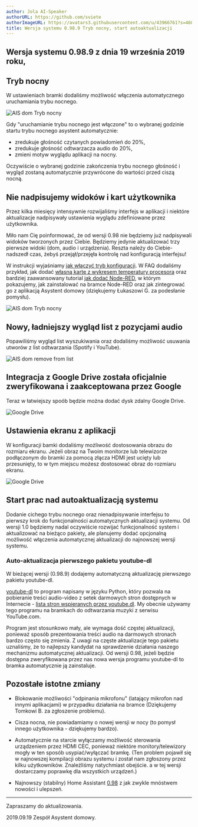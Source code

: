 ```yaml
---
author: Jola AI-Speaker
authorURL: https://github.com/sviete
authorImageURL: https://avatars3.githubusercontent.com/u/43966761?s=460&v=4
title: Wersja systemu 0.98.9 Tryb nocny, start autoaktualizacji
---
```


## Wersja systemu 0.98.9 z dnia 19 września 2019 roku,

## Tryb nocny

W ustawieniach bramki dodaliśmy możliwość włączenia automatycznego uruchamiania trybu nocnego.

![AIS dom Tryb nocny](/AIS-docs/img/en/blog/ais_dom_dark_mode.gif)

Gdy "uruchamianie trybu nocnego jest włączone" to o wybranej godzinie startu trybu nocnego asystent automatycznie:
- zredukuje głośność czytanych powiadomień do 20%,
- zredukuje głośność odtwarzacza audio do 20%,
- zmieni motyw wyglądu aplikacji na nocny.

Oczywiście o wybranej godzinie zakończenia trybu nocnego głośność i wygląd zostaną automatycznie przywrócone do wartości przed ciszą nocną.


## Nie nadpisujemy widoków i kart użytkownika

Przez kilka miesięcy intensywnie rozwijaliśmy interfejs w aplikacji i niektóre aktualizacje nadpisywały ustawienia wyglądu zdefiniowane przez użytkownika. 

Miło nam Cię poinformować, że od wersji 0.98 nie będziemy już nadpisywali widoków tworzonych przez Ciebie. Będziemy jedynie aktualizować trzy pierwsze widoki (dom, audio i urządzenia). Reszta należy do Ciebie- nadszedł czas, żebyś przejął/przejęła kontrolę nad konfiguracją interfejsu!

W instrukcji wyjaśniamy [jak włączyć tryb konfiguracji](/AIS-docs/docs/en/ais_app_ui_config.html).
W FAQ dodaliśmy przykład, jak dodać [własną kartę z wykresem temperatury procesora](/AIS-docs/docs/en/ais_gate_faq_config_yaml.html) oraz bardziej zaawansowany tutorial [jak dodać Node-RED](/AIS-docs/docs/en/ais_faq_node_red.html), w którym pokazujemy, jak zainstalować na bramce Node-RED oraz jak zintegrować go z aplikacją Asystent domowy (dziękujemy Łukaszowi G. za podesłanie pomysłu).

![AIS dom Tryb nocny](/AIS-docs/img/en/blog/0.88_definiuj_vidoki_i_karty.png)




## Nowy, ładniejszy wygląd list z pozycjami audio

Popawiliśmy wygląd list wyszukiwania oraz dodaliśmy możliwość usuwania utworów z list odtwarzania (Spotify i YouTube).

![AIS dom remove from list](/AIS-docs/img/en/blog/remove_from_yt_list.png)



## Integracja z Google Drive została oficjalnie zweryfikowana i zaakceptowana przez Google

Teraz w łatwiejszy spoób będzie można dodać dysk zdalny Google Drive.

![Google Drive](/AIS-docs/img/en/blog/drive_logowanie.png)



## Ustawienia ekranu z aplikacji 

W konfiguracji bamki dodaliśmy możliwość dostosowania obrazu do rozmiaru ekranu. 
Jeżeli obraz na Twoim monitorze lub telewizorze podłączonym do bramki za pomocą złącza HDMI jest ucięty lub przesunięty, to w tym miejscu możesz dostosować obraz do rozmiaru ekranu.

![Google Drive](/AIS-docs/img/en/blog/ustawienia_ekranu.png)



## Start prac nad autoaktualizacją systemu

Dodanie cichego trybu nocnego oraz nienadpisywanie interfejsu to pierwszy krok do funkcjonalności automatycznych aktualizacji systemu. Od wersji 1.0 będziemy nadal oczywiście rozwijać funkcjonalność system i aktualizować na bieżąco pakiety, ale planujemy dodać opcjonalną możliwość włączenia automatycznej aktualizacji do najnowszej wersji systemu.

### Auto-aktualizacja pierwszego pakietu youtube-dl

W bieżącej wersji (0.98.9) dodajemy automatyczną aktualizację pierwszego pakietu youtube-dl.

 <a href="https://github.com/ytdl-org/youtube-dl/" target="_blank">youtube-dl</a> to program napisany w języku Python, który pozwala na pobieranie treści audio-video z setek darmowych stron dostępnych w Internecie - <a href="http://ytdl-org.github.io/youtube-dl/supportedsites.html" target="_blank">lista stron wspieranych przez youtube.dl</a>.
My obecnie używamy tego programu na bramkach do odtwarzania muzyki z serwisu YouTube.com. 

Program jest stosunkowo mały, ale wymaga dość częstej aktualizacji, ponieważ sposób prezentowania treści audio na darmowych stronach bardzo często się zmienia. Z uwagi na częste aktualizacje tego pakietu uznaliśmy, że to najlepszy kandydat na sprawdzenie działania naszego mechanizmu automatycznej aktualizacji. Od wersji 0.98, jeżeli będzie dostępna zweryfikowana przez nas nowa wersja programu youtube-dl to bramka automatycznie ją zainstaluje. 



## Pozostałe istotne zmiany

- Blokowanie możliwości "odpinania mikrofonu" (latający mikrofon nad innymi aplikacjami) w przypadku działania na bramce (Dziękujemy Tomkowi B. za zgłoszenie problemu).

- Cisza nocna, nie powiadamiamy o nowej wersji w nocy (to pomysł innego użytkownika - dziękujemy bardzo).

- Automatycznie na starcie wyłączamy możliwość sterowania urządzeniem przez HDMI CEC, ponieważ niektóre monitory/telewizory mogły w ten sposób usypiać/wyłączać bramkę. (Ten problem pojawił się w najnowszej kompilacji obrazu systemu i został nam zgłoszony przez kilku użytkowników. Znaleźliśmy natychmiast obejście. a w tej wersji dostarczamy poprawkę dla wszystkich urządzeń.)

-  Najnowszy (stabilny) Home Assistant <a href="https://www.home-assistant.io/blog/2019/08/28/release-98/" target="_blank">0.98</a> z jak zwykle mnóstwem nowości i ulepszeń.



----
Zapraszamy do aktualizowania. 

2019.09.19 Zespół Asystent domowy.